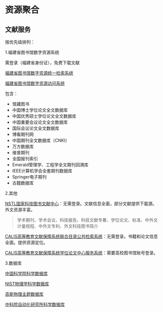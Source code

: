 # 资源聚合

## 文献服务

按优先级排列：

1.福建省图书馆数字资源系统

需登录（福建省身份证），免费下载文献

[福建省图书馆数字资源统一检索系统](http://s.fjlib.net:8088/ifs/search)

[福建省图书馆数字资源访问系统](http://s.fjlib.net:83/interlibSSO/main/main.jsp)

包含：

* 馆藏图书
* 中国博士学位论文全文数据库
* 中国优秀硕士学位论文全文数据库
* 中国重要会议论文全文数据库
* 国际会议论文全文数据库
* 博看期刊网
* 中国期刊全文数据库（CNKI）
* 万方数据库
* 维普期刊
* 全国报刊索引
* Emerald管理学、工程学全文期刊回溯库
* IEEE计算机学会全套期刊数据库
* Springer电子期刊
* 古籍数据库

2.其他

[NSTL国家科技图书文献中心](https://www.nstl.gov.cn/index.html)：无需登录。文献信息全面，部分文献提供下载源。外文资源丰富。

>学术期刊、学术会议、科技报告、科技文献专著、学位论文、标准、中外文计量规程、中外文专利、外文科技图书简介

[CALIS高等教育文献保障系统联合目录公共检索系统](http://opac.calis.edu.cn/opac/simpleSearch.do)：无需登录。书籍和论文信息全面。提供资源定位。

[CALIS高等教育文献保障系统学位论文中心服务系统](http://etd.calis.edu.cn/)：需要高校图书馆账号登录。

3.数据库

[中国科学院科学数据库](http://www.csdb.cn/)

[NIST物理学科学数据库](https://www.nist.gov/pml)

[高能物理主题数据库](http://www.hep.nsdc.cn/index.jsp)

[中科院自动化研究所科学数据库](http://www.ia.cas.cn/kygz/kycg/kxsjk/)
